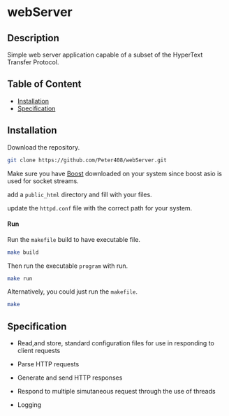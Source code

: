 # webServer

## Description
Simple web server application capable of a subset of the HyperText Transfer Protocol.

## Table of Content
- [Installation](#installation)
- [Specification](#specification)

## Installation

Download the repository.
```sh
git clone https://github.com/Peter408/webServer.git
```

Make sure you have [Boost](https://www.boost.org/) downloaded on your system since boost asio is used for socket streams.


add a `public_html` directory and fill with your files.

update the `httpd.conf` file with the correct path for your system.


#### Run

Run the `makefile` build to have executable file.
```sh
make build
```

Then run the executable `program` with run.

```sh
make run
```

Alternatively, you could just run the `makefile`.

```sh
make
```


## Specification

- Read,and store, standard configuration files for use in responding to client requests

- Parse HTTP requests

- Generate and send HTTP responses

- Respond to multiple simutaneous request through the use of threads

- Logging
